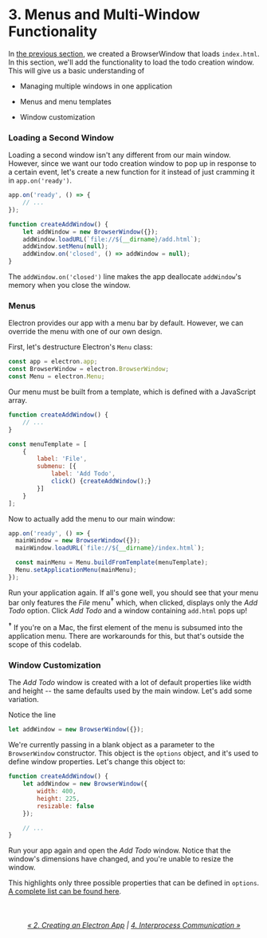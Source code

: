 # 3. Menus and Multi-Window Functionality

In [the previous section](https://github.com/OKStateACM/ElectronCodelab/blob/master/02%20-%20Creating%20an%20Electron%20App.md), we created a BrowserWindow that loads `index.html`. In this section, we'll add the functionality to load the todo creation window. This will give us a basic understanding of

* Managing multiple windows in one application

* Menus and menu templates

* Window customization

### Loading a Second Window

Loading a second window isn't any different from our main window. However, since we want our todo creation window to pop up in response to a certain event, let's create a new function for it instead of just cramming it in `app.on('ready')`.

```js
app.on('ready', () => {
    // ...
});

function createAddWindow() {
    let addWindow = new BrowserWindow({});
    addWindow.loadURL(`file://${__dirname}/add.html`);
    addWindow.setMenu(null);
    addWindow.on('closed', () => addWindow = null);
}
```

The `addWindow.on('closed')` line makes the app deallocate `addWindow`'s memory when you close the window.

### Menus

Electron provides our app with a menu bar by default. However, we can override the menu with one of our own design.

First, let's destructure Electron's `Menu` class:
```js
const app = electron.app;
const BrowserWindow = electron.BrowserWindow;
const Menu = electron.Menu;
```

Our menu must be built from a template, which is defined with a JavaScript array.

```js
function createAddWindow() {
    // ...
}

const menuTemplate = [
    {
        label: 'File',
        submenu: [{
            label: 'Add Todo',
            click() {createAddWindow();}
        }]
    }
];
```

Now to actually add the menu to our main window:

```js
app.on('ready', () => {
  mainWindow = new BrowserWindow({});
  mainWindow.loadURL(`file://${__dirname}/index.html`);

  const mainMenu = Menu.buildFromTemplate(menuTemplate);
  Menu.setApplicationMenu(mainMenu);
});
```

Run your application again. If all's gone well, you should see that your menu bar only features the *File* menu<sup>**†**</sup> which, when clicked, displays only the *Add Todo* option. Click *Add Todo* and a window containing `add.html` pops up!

<sup>**†**</sup> If you're on a Mac, the first element of the menu is subsumed into the application menu. There are workarounds for this, but that's outside the scope of this codelab.

### Window Customization

The *Add Todo* window is created with a lot of default properties like width and height -- the same defaults used by the main window. Let's add some variation.

Notice the line

```js
let addWindow = new BrowserWindow({});
```

We're currently passing in a blank object as a parameter to the `BrowserWindow` constructor. This object is the `options` object, and it's used to define window properties. Let's change this object to:

```js
function createAddWindow() {
    let addWindow = new BrowserWindow({
        width: 400,
        height: 225,
        resizable: false
    });

    // ...
}
```

Run your app again and open the *Add Todo* window. Notice that the window's dimensions have changed, and you're unable to resize the window.

This highlights only three possible properties that can be defined in `options`. [A complete list can be found here](https://github.com/electron/electron/blob/master/docs/api/browser-window.md#new-browserwindowoptions).

<br/>

<center><h6><a href="https://github.com/OKStateACM/ElectronCodelab/blob/master/02%20-%20Creating%20an%20Electron%20App.md">« 2. Creating an Electron App</a> | <a href="https://github.com/OKStateACM/ElectronCodelab/blob/master/04%20-%20Interprocess%20Communication.md">4. Interprocess Communication »</a></h6></center>
